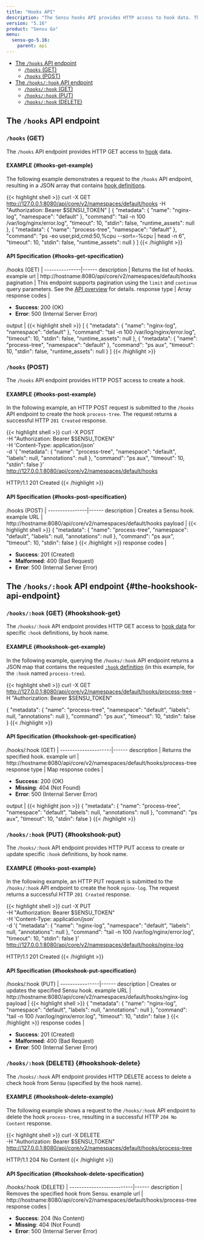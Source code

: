 ```yaml
---
title: "Hooks API"
description: "The Sensu hooks API provides HTTP access to hook data. This reference includes examples for returning lists of hooks, creating a Sensu hook, and more. Read on for the full reference."
version: "5.16"
product: "Sensu Go"
menu:
  sensu-go-5.16:
    parent: api
---
```


- [The `/hooks` API endpoint](#the-hooks-api-endpoint)
	- [`/hooks` (GET)](#hooks-get)
	- [`/hooks` (POST)](#hooks-post)
- [The `/hooks/:hook` API endpoint](#the-hookshook-api-endpoint)
	- [`/hooks/:hook` (GET)](#hookshook-get)
  - [`/hooks/:hook` (PUT)](#hookshook-put)
  - [`/hooks/:hook` (DELETE)](#hookshook-delete)

## The `/hooks` API endpoint

### `/hooks` (GET)

The `/hooks` API endpoint provides HTTP GET access to [hook][1] data.

#### EXAMPLE {#hooks-get-example}

The following example demonstrates a request to the `/hooks` API endpoint, resulting in a JSON array that contains [hook definitions][1].

{{< highlight shell >}}
curl -X GET http://127.0.0.1:8080/api/core/v2/namespaces/default/hooks
-H "Authorization: Bearer $SENSU_TOKEN"
[
  {
    "metadata": {
      "name": "nginx-log",
      "namespace": "default"
    },
    "command": "tail -n 100 /var/log/nginx/error.log",
    "timeout": 10,
    "stdin": false,
    "runtime_assets": null
  },
  {
    "metadata": {
      "name": "process-tree",
      "namespace": "default"
    },
    "command": "ps -eo user,pid,cmd:50,%cpu --sort=-%cpu | head -n 6",
    "timeout": 10,
    "stdin": false,
    "runtime_assets": null
  }
]
{{< /highlight >}}

#### API Specification {#hooks-get-specification}

/hooks (GET)  | 
---------------|------
description    | Returns the list of hooks.
example url    | http://hostname:8080/api/core/v2/namespaces/default/hooks
pagination     | This endpoint supports pagination using the `limit` and `continue` query parameters. See the [API overview][2] for details.
response type  | Array
response codes | <ul><li>**Success**: 200 (OK)</li><li>**Error**: 500 (Internal Server Error)</li></ul>
output         | {{< highlight shell >}}
[
  {
    "metadata": {
      "name": "nginx-log",
      "namespace": "default"
    },
    "command": "tail -n 100 /var/log/nginx/error.log",
    "timeout": 10,
    "stdin": false,
    "runtime_assets": null
  },
  {
    "metadata": {
      "name": "process-tree",
      "namespace": "default"
    },
    "command": "ps aux",
    "timeout": 10,
    "stdin": false,
    "runtime_assets": null
  }
]
{{< /highlight >}}

### `/hooks` (POST)

The `/hooks` API endpoint provides HTTP POST access to create a hook.

#### EXAMPLE {#hooks-post-example}

In the following example, an HTTP POST request is submitted to the `/hooks` API endpoint to create the hook `process-tree`.
The request returns a successful HTTP `201 Created` response.

{{< highlight shell >}}
curl -X POST \
-H "Authorization: Bearer $SENSU_TOKEN" \
-H 'Content-Type: application/json' \
-d '{
  "metadata": {
    "name": "process-tree",
    "namespace": "default",
    "labels": null,
    "annotations": null
  },
  "command": "ps aux",
  "timeout": 10,
  "stdin": false
}' \
http://127.0.0.1:8080/api/core/v2/namespaces/default/hooks

HTTP/1.1 201 Created
{{< /highlight >}}

#### API Specification {#hooks-post-specification}

/hooks (POST) | 
----------------|------
description     | Creates a Sensu hook.
example URL     | http://hostname:8080/api/core/v2/namespaces/default/hooks
payload         | {{< highlight shell >}}
{
  "metadata": {
    "name": "process-tree",
    "namespace": "default",
    "labels": null,
    "annotations": null
  },
  "command": "ps aux",
  "timeout": 10,
  "stdin": false
}
{{< /highlight >}}
response codes  | <ul><li>**Success**: 201 (Created)</li><li>**Malformed**: 400 (Bad Request)</li><li>**Error**: 500 (Internal Server Error)</li></ul>

## The `/hooks/:hook` API endpoint {#the-hookshook-api-endpoint}

### `/hooks/:hook` (GET) {#hookshook-get}

The `/hooks/:hook` API endpoint provides HTTP GET access to [hook data][1] for specific `:hook` definitions, by hook name.

#### EXAMPLE {#hookshook-get-example}

In the following example, querying the `/hooks/:hook` API endpoint returns a JSON map that contains the requested [`:hook` definition][1] (in this example, for the `:hook` named `process-tree`).

{{< highlight shell >}}
curl -X GET http://127.0.0.1:8080/api/core/v2/namespaces/default/hooks/process-tree
-H "Authorization: Bearer $SENSU_TOKEN"

{
  "metadata": {
    "name": "process-tree",
    "namespace": "default",
    "labels": null,
    "annotations": null
  },
  "command": "ps aux",
  "timeout": 10,
  "stdin": false
}
{{< /highlight >}}

#### API Specification {#hookshook-get-specification}

/hooks/:hook (GET) | 
---------------------|------
description          | Returns the specified hook.
example url          | http://hostname:8080/api/core/v2/namespaces/default/hooks/process-tree
response type        | Map
response codes       | <ul><li>**Success**: 200 (OK)</li><li> **Missing**: 404 (Not Found)</li><li>**Error**: 500 (Internal Server Error)</li></ul>
output               | {{< highlight json >}}
{
  "metadata": {
    "name": "process-tree",
    "namespace": "default",
    "labels": null,
    "annotations": null
  },
  "command": "ps aux",
  "timeout": 10,
  "stdin": false
}
{{< /highlight >}}

### `/hooks/:hook` (PUT) {#hookshook-put}

The `/hooks/:hook` API endpoint provides HTTP PUT access to create or update specific `:hook` definitions, by hook name.

#### EXAMPLE {#hooks-post-example}

In the following example, an HTTP PUT request is submitted to the `/hooks/:hook` API endpoint to create the hook `nginx-log`.
The request returns a successful HTTP `201 Created` response.

{{< highlight shell >}}
curl -X PUT \
-H "Authorization: Bearer $SENSU_TOKEN" \
-H 'Content-Type: application/json' \
-d '{
  "metadata": {
    "name": "nginx-log",
    "namespace": "default",
    "labels": null,
    "annotations": null
  },
  "command": "tail -n 100 /var/log/nginx/error.log",
  "timeout": 10,
  "stdin": false
  }' \
http://127.0.0.1:8080/api/core/v2/namespaces/default/hooks/nginx-log

HTTP/1.1 201 Created
{{< /highlight >}}

#### API Specification {#hookshook-put-specification}

/hooks/:hook (PUT) | 
----------------|------
description     | Creates or updates the specified Sensu hook.
example URL     | http://hostname:8080/api/core/v2/namespaces/default/hooks/nginx-log
payload         | {{< highlight shell >}}
{
  "metadata": {
    "name": "nginx-log",
    "namespace": "default",
    "labels": null,
    "annotations": null
  },
  "command": "tail -n 100 /var/log/nginx/error.log",
  "timeout": 10,
  "stdin": false
  }
{{< /highlight >}}
response codes  | <ul><li>**Success**: 201 (Created)</li><li>**Malformed**: 400 (Bad Request)</li><li>**Error**: 500 (Internal Server Error)</li></ul>

### `/hooks/:hook` (DELETE) {#hookshook-delete}

The `/hooks/:hook` API endpoint provides HTTP DELETE access to delete a check hook from Sensu (specified by the hook name).

#### EXAMPLE {#hookshook-delete-example}
The following example shows a request to the `/hooks/:hook` API endpoint to delete the hook `process-tree`, resulting in a successful HTTP `204 No Content` response.

{{< highlight shell >}}
curl -X DELETE \
-H "Authorization: Bearer $SENSU_TOKEN" \
http://127.0.0.1:8080/api/core/v2/namespaces/default/hooks/process-tree

HTTP/1.1 204 No Content
{{< /highlight >}}

#### API Specification {#hookshook-delete-specification}

/hooks/:hook (DELETE) | 
--------------------------|------
description               | Removes the specified hook from Sensu.
example url               | http://hostname:8080/api/core/v2/namespaces/default/hooks/process-tree
response codes            | <ul><li>**Success**: 204 (No Content)</li><li>**Missing**: 404 (Not Found)</li><li>**Error**: 500 (Internal Server Error)</li></ul>

[1]: ../../reference/hooks/
[2]: ../overview#pagination
